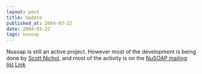 ```yaml
---
layout: post
title: Update
published_at: 2004-03-22
date: 2004-03-22
tags: nusoap
---
```


Nusoap is still an active project. However most of the development is being done by [Scott Nichol](http://www.scottnichol.com/soap.htm), and most of the activity is on the [NuSOAP mailing list](https://lists.sourceforge.net/lists/listinfo/nusoap-general).[Link]()  